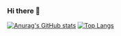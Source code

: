 ### Hi there 👋

[![Anurag's GitHub stats](https://github-readme-stats.vercel.app/api?username=lzyhenmang)](https://github.com/anuraghazra/github-readme-stats)
[![Top Langs](https://github-readme-stats.vercel.app/api/top-langs/?username=anuraghazra&layout=compact)](https://github.com/anuraghazra/github-readme-stats)
